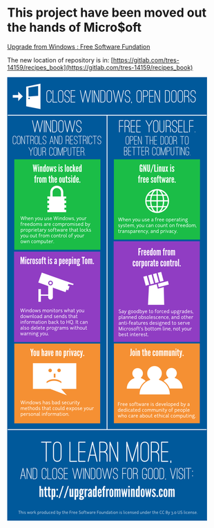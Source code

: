 This project have been moved out the hands of Micro$oft
=======================================================

[Upgrade from Windows : Free Software Fundation](https://www.fsf.org/windows)

The new location of repository is in: [https://gitlab.com/tres-14159/recipes_book](https://gitlab.com/tres-14159/recipes_book)


![](https://raw.githubusercontent.com/mdtrooper/recipes_book/master/win_infographic_final.png)
